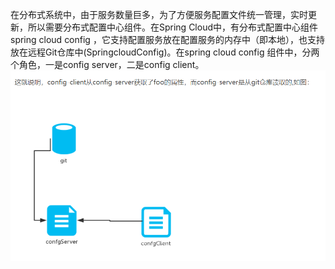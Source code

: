 在分布式系统中，由于服务数量巨多，为了方便服务配置文件统一管理，实时更新，所以需要分布式配置中心组件。在Spring Cloud中，有分布式配置中心组件spring cloud config ，它支持配置服务放在配置服务的内存中（即本地），也支持放在远程Git仓库中(SpringcloudConfig)。在spring cloud config 组件中，分两个角色，一是config server，二是config client。
![读取git上配置数据流程图](读取git上配置数据流程图.jpg)